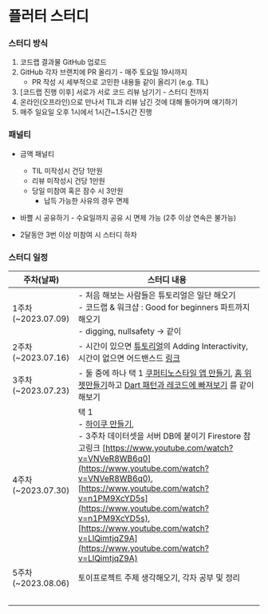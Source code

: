 # 플러터 스터디 

### 스터디 방식 

1. 코드랩 결과물 GitHub 업로드
2. GitHub 각자 브랜치에 PR 올리기 - 매주 토요일 19시까지
    - PR 작성 시 세부적으로 고민한 내용들 같이 올리기 (e.g. TIL)
3. [코드랩 진행 이후] 서로가 서로 코드 리뷰 남기기 - 스터디 전까지
4. 온라인(오프라인)으로 만나서 TIL과 리뷰 남긴 것에 대해 돌아가며 얘기하기
5. 매주 일요일 오후 1시에서 1시간~1.5시간 진행


### 패널티
- 금액 패널티
    - TIL 미작성시 건당 1만원
    - 리뷰 미작성시 건당 1만원
    - 당일 미참여 혹은 잠수 시 3만원
        - 납득 가능한 사유의 경우 면제

- 바쁠 시 공유하기 - 수요일까지 공유 시 면제 가능 (2주 이상 연속은 불가능)

- 2달동안 3번 이상 미참여 시 스터디 하차


### 스터디 일정 
| 주차(날짜) | 스터디 내용 |
| --|--|
| 1주차 (~2023.07.09) | - 처음 해보는 사람들은 튜토리얼은 일단 해오기 <br>- 코드랩 & 워크샵 : Good for beginners 파트까지 해오기<br> - digging, nullsafety → 같이|
| 2주차 (~2023.07.16)  | - 시간이 있으면 [튜토리얼](https://docs.flutter.dev/reference/tutorials)의 Adding Interactivity, 시간이 없으면 어드밴스드 [링크](https://dartpad.dev/?id=e7076b40fb17a0fa899f9f7a154a02e8)  |
| 3주차 (~2023.07.23)  | - 둘 중에 하나 택 1 [쿠퍼티노스타일 앱 만들기](https://codelabs.developers.google.com/codelabs/flutter-cupertino#0), [홈 위젯만들기](https://codelabs.developers.google.com/flutter-home-screen-widgets#0)하고 [Dart 패턴과 레코드에 빠져보기](https://codelabs.developers.google.com/codelabs/dart-patterns-records#0) 를 같이해보기  |
| 4주차 (~2023.07.30) | 택 1 <br> - [하이쿠 만들기](https://codelabs.developers.google.com/haiku-generator#0), <br> - 3주차 데이터셋을 서버 DB에 붙이기 Firestore 참고링크 [https://www.youtube.com/watch?v=VNVeR8WB6q0](https://www.youtube.com/watch?v=VNVeR8WB6q0), [https://www.youtube.com/watch?v=n1PM9XcYD5s](https://www.youtube.com/watch?v=n1PM9XcYD5s), [https://www.youtube.com/watch?v=LlQimtjqZ9A](https://www.youtube.com/watch?v=LlQimtjqZ9A)  |
| 5주차 (~2023.08.06)  | 토이프로젝트 주제 생각해오기, 각자 공부 및 정리  |
|   |   |
|   |   |
|   |   |
|   |   |
|   |   |
